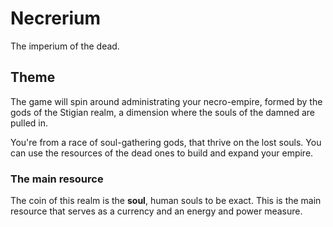 # Necrerium

The imperium of the dead.

## Theme

The game will spin around administrating your necro-empire, formed by the gods
of the Stigian realm, a dimension where the souls of the damned are pulled in.

You're from a race of soul-gathering gods, that thrive on the lost souls. You
can use the resources of the dead ones to build and expand your empire.

### The main resource

The coin of this realm is the **soul**, human souls to be exact. This is the
main resource that serves as a currency and an energy and power measure.

